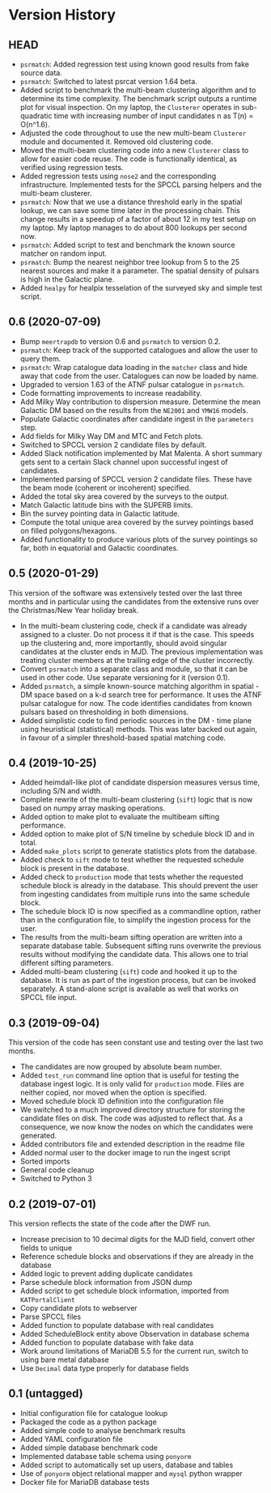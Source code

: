 # Version History #

## HEAD ##

* `psrmatch`: Added regression test using known good results from fake source data.
* `psrmatch`: Switched to latest psrcat version 1.64 beta.
* Added script to benchmark the multi-beam clustering algorithm and to determine its time complexity. The benchmark script outputs a runtime plot for visual inspection. On my laptop, the `Clusterer` operates in sub-quadratic time with increasing number of input candidates n as T(n) = O(n^1.6).
* Adjusted the code throughout to use the new multi-beam `Clusterer` module and documented it. Removed old clustering code.
* Moved the multi-beam clustering code into a new `Clusterer` class to allow for easier code reuse. The code is functionally identical, as verified using regression tests.
* Added regression tests using `nose2` and the corresponding infrastructure. Implemented tests for the SPCCL parsing helpers and the multi-beam clusterer.
* `psrmatch`: Now that we use a distance threshold early in the spatial lookup, we can save some time later in the processing chain. This change results in a speedup of a factor of about 12 in my test setup on my laptop. My laptop manages to do about 800 lookups per second now.
* `psrmatch`: Added script to test and benchmark the known source matcher on random input.
* `psrmatch`: Bump the nearest neighbor tree lookup from 5 to the 25 nearest sources and make it a parameter. The spatial density of pulsars is high in the Galactic plane.
* Added `healpy` for healpix tesselation of the surveyed sky and simple test script.

## 0.6 (2020-07-09) ##

* Bump `meertrapdb` to version 0.6 and `psrmatch` to version 0.2.
* `psrmatch`: Keep track of the supported catalogues and allow the user to query them.
* `psrmatch`: Wrap catalogue data loading in the `matcher` class and hide away that code from the user. Catalogues can now be loaded by name.
* Upgraded to version 1.63 of the ATNF pulsar catalogue in `psrmatch`.
* Code formatting improvements to increase readability.
* Add Milky Way contribution to dispersion measure. Determine the mean Galactic DM based on the results from the `NE2001` and `YMW16` models.
* Populate Galactic coordinates after candidate ingest in the `parameters` step.
* Add fields for Milky Way DM and MTC and Fetch plots.
* Switched to SPCCL version 2 candidate files by default.
* Added Slack notification implemented by Mat Malenta. A short summary gets sent to a certain Slack channel upon successful ingest of candidates.
* Implemented parsing of SPCCL version 2 candidate files. These have the beam mode (coherent or incoherent) specified.
* Added the total sky area covered by the surveys to the output.
* Match Galactic latitude bins with the SUPERB limits.
* Bin the survey pointing data in Galactic latitude.
* Compute the total unique area covered by the survey pointings based on filled polygons/hexagons.
* Added functionality to produce various plots of the survey pointings so far, both in equatorial and Galactic coordinates.

## 0.5 (2020-01-29) ##

This version of the software was extensively tested over the last three months and in particular using the candidates from the extensive runs over the Christmas/New Year holiday break.

* In the multi-beam clustering code, check if a candidate was already assigned to a cluster. Do not process it if that is the case. This speeds up the clustering and, more importantly, should avoid singular candidates at the cluster ends in MJD. The previous implementation was treating cluster members at the trailing edge of the cluster incorrectly.
* Convert `psrmatch` into a separate class and module, so that it can be used in other code. Use separate versioning for it (version 0.1).
* Added `psrmatch`, a simple known-source matching algorithm in spatial - DM space based on a k-d search tree for performance. It uses the ATNF pulsar catalogue for now. The code identifies candidates from known pulsars based on thresholding in both dimensions.
* Added simplistic code to find periodic sources in the DM - time plane using heuristical (statistical) methods. This was later backed out again, in favour of a simpler threshold-based spatial matching code.

## 0.4 (2019-10-25) ##

* Added heimdall-like plot of candidate dispersion measures versus time, including S/N and width.
* Complete rewrite of the multi-beam clustering (`sift`) logic that is now based on numpy array masking operations.
* Added option to make plot to evaluate the multibeam sifting performance.
* Added option to make plot of S/N timeline by schedule block ID and in total.
* Added `make_plots` script to generate statistics plots from the database.
* Added check to `sift` mode to test whether the requested schedule block is present in the database.
* Added check to `production` mode that tests whether the requested schedule block is already in the database. This should prevent the user from ingesting candidates from multiple runs into the same schedule block.
* The schedule block ID is now specified as a commandline option, rather than in the configuration file, to simplify the ingestion process for the user.
* The results from the multi-beam sifting operation are written into a separate database table. Subsequent sifting runs overwrite the previous results without modifying the candidate data. This allows one to trial different sifting parameters.
* Added multi-beam clustering (`sift`) code and hooked it up to the database. It is run as part of the ingestion process, but can be invoked separately. A stand-alone script is available as well that works on SPCCL file input.

## 0.3 (2019-09-04) ##

This version of the code has seen constant use and testing over the last two months.

* The candidates are now grouped by absolute beam number.
* Added `test_run` command line option that is useful for testing the database ingest logic. It is only valid for `production` mode. Files are neither copied, nor moved when the option is specified.
* Moved schedule block ID definition into the configuration file
* We switched to a much improved directory structure for storing the candidate files on disk. The code was adjusted to reflect that. As a consequence, we now know the nodes on which the candidates were generated.
* Added contributors file and extended description in the readme file
* Added normal user to the docker image to run the ingest script
* Sorted imports
* General code cleanup
* Switched to Python 3

## 0.2 (2019-07-01) ##

This version reflects the state of the code after the DWF run.

* Increase precision to 10 decimal digits for the MJD field, convert other fields to unique
* Reference schedule blocks and observations if they are already in the database
* Added logic to prevent adding duplicate candidates
* Parse schedule block information from JSON dump
* Added script to get schedule block information, imported from `KATPortalClient`
* Copy candidate plots to webserver
* Parse SPCCL files
* Added function to populate database with real candidates
* Added ScheduleBlock entity above Observation in database schema
* Added function to populate database with fake data
* Work around limitations of MariaDB 5.5 for the current run, switch to using bare metal database
* Use `Decimal` data type properly for database fields

## 0.1 (untagged) ##

* Initial configuration file for catalogue lookup
* Packaged the code as a python package
* Added simple code to analyse benchmark results
* Added YAML configuration file
* Added simple database benchmark code
* Implemented database table schema using `ponyorm`
* Added script to automatically set up users, database and tables
* Use of `ponyorm` object relational mapper and `mysql` python wrapper
* Docker file for MariaDB database tests
